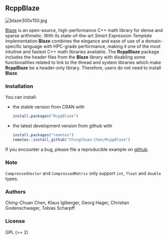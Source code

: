 ## RcppBlaze

![blaze300x150.jpg](https://bitbucket.org/blaze-lib/blaze/wiki/images/blaze300x150.jpg)

[Blaze](https://bitbucket.org/blaze-lib/blaze) is an open-source, high-performance C++ math library 
for dense and sparse arithmetic. With its state-of-the-art *Smart Expression Template* implementation 
**Blaze** combines the elegance and   ease of use of a domain-specific language with HPC-grade performance, 
making it one of the most  intuitive and fastest C++ math libraries available. The **RcppBlaze** package includes 
the header files from the **Blaze** library with disabling some functionalities related to link to the thread and 
system libraries which make **RcppBlaze** be a header-only library. Therefore, users do not need to  install 
**Blaze**.

### Installation

You can install:

* the stable version from CRAN with

    ```R
    install.packages("RcppBlaze")
    ```

* the latest development version from github with

    ```R
    install.packages("remotes")
    remotes::install_github("ChingChuan-Chen/RcppBlaze")
    ```

If you encounter a bug, please file a reproducible example on [github](https://github.com/ChingChuan-Chen/RcppBlaze/issues).

### Note

`CompressedVector` and `CompressedMatrix` only support `int`, `float` and `double` types.

### Authors

Ching-Chuan Chen, Klaus Iglberger, Georg Hager, Christian Godenschwager, Tobias Scharpff

### License

GPL (>= 2)
